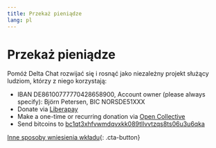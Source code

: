 ```yaml
---
title: Przekaż pieniądze
lang: pl
---
```


# Przekaż pieniądze

Pomóż Delta Chat rozwijać się i rosnąć jako niezależny projekt służący ludziom, którzy z niego korzystają:

- IBAN DE86100777770428658900, Account owner (please always specify): Björn Petersen, BIC NORSDE51XXX
- Donate via [Liberapay](https://liberapay.com/delta.chat/)
- Make a one-time or recurring donation via [Open Collective](https://opencollective.com/delta-chat/donate)
- Send bitcoins to [bc1qt3xhfvwmdqvxkk089tllvvtzqs8ts06u3u6qka](bitcoin:bc1qt3xhfvwmdqvxkk089tllvvtzqs8ts06u3u6qka)

[Inne sposoby wniesienia wkładu](contribute){: .cta-button}
